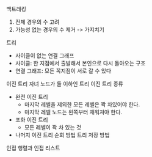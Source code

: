 백트래킹
1. 전체 경우의 수 고려
2. 가능성 없는 경우의 수 제거 -> 가지치기   

트리
- 사이클이 없는 연결 그래프
- 사이클: 한 지점에서 출발해서 본인으로 다시 돌아오는 구조
- 연결 그래프: 모든 꼭지점이 서로 갈 수 있다

이진 트리
자녀 노드가 둘 이하인 트리
이진 트리 종류
- 완전 이진 트리
  - 마지막 레벨을 제외한 모든 레벨은 꽉 차있어야 한다.
  - 마지막 레벨 노드는 왼쪽부터 채워져야 한다.
- 포화 이진 트리
  - 모든 레벨이 꽉 차 있는 것
- 나머지 이진 트리
순회 방법
트리 저장 방법

인접 행렬과 인접 리스트
